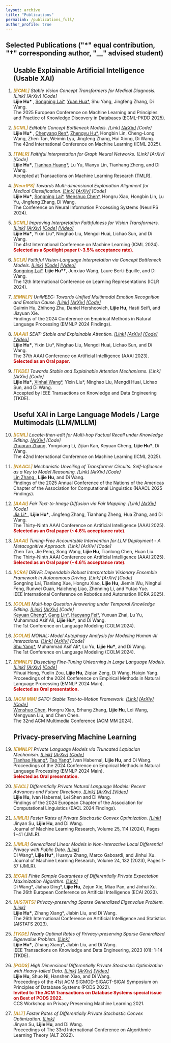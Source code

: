 ```yaml
---
layout: archive
title: "Publications"
permalink: /publications_full/
author_profile: true
---
```


## Selected Publications ("*" equal contribution, "†" corresponding author, "__" advised student)
<ol>
<h2>Usable Explainable Artificial Intelligence (Usable XAI)</h2>

<li><p><i><b style="color: #C89933">[ECML]</b> Stable Vision Concept Transformers for Medical Diagnosis. [Link] [ArXiv] [Code] </i><br>
<b>Lijie Hu* </b>, <u>Songning Lai*</u>, <u>Yuan Hua*</u>, Shu Yang, Jingfeng Zhang, Di Wang. <br>
The 2025 European Conference on Machine Learning and Principles and Practice of Knowledge Discovery in Databases (ECML-PKDD 2025). </p>

<li><p><i><b style="color: #C89933">[ICML]</b> Editable Concept Bottleneck Models. [Link] <a href="https://arxiv.org/abs/2405.15476" >[ArXiv]</a> [Code] </i><br>
<b>Lijie Hu* </b>, <u>Chenyang Ren*</u>, <u>Zhengyu Hu*</u>, Hongbin Lin, Cheng-Long Wang, Zhen Tan, Weimin Lyu, Jingfeng Zhang, Hui Xiong, Di Wang. <br>
The 42nd International Conference on Machine Learning (ICML 2025). </p>

<li><p><i><b style="color: #C89933">[TMLR]</b> Faithful Interpretation for Graph Neural Networks. [Link] [ArXiv] [Code]</i><br>
<b>Lijie Hu*</b>, <u>Tianhao Huang*</u>, Lu Yu, Wanyu Lin, Tianhang Zheng, and Di Wang.<br>
Accepted at Transactions on Machine Learning Research (TMLR).</p>

<li><p><i><b style="color: #C89933">[NeurIPS]</b> Towards Multi-dimensional Explanation Alignment for Medical Classification. <a href="https://openreview.net/pdf?id=3A5VgiH5Pw">[Link]</a> <a href="https://arxiv.org/abs/2410.21494">[ArXiv]</a> [Code] </i><br>
<b>Lijie Hu*</b>, <u>Songning Lai*</u>, <u>Wenshuo Chen*</u>, Hongru Xiao, Hongbin Lin, Lu Yu, Jingfeng Zhang, Di Wang. <br>
The Conference on Neural Information Processing Systems (NeurIPS 2024).</p>

<li><p><i><b style="color: #C89933">[ICML]</b> Improving Interpretation Faithfulness for Vision Transformers. <a href="https://openreview.net/pdf?id=YdwwWRX20q">[Link]</a> <a href="https://arxiv.org/abs/2311.17983">[ArXiv]</a> <a href="https://github.com/kaustpradalab/FViT">[Code]</a> <a href="https://www.youtube.com/watch?v=xn-ROyhsB6A">[Video]</a> </i><br>
<b>Lijie Hu*</b>, Yixin Liu*, Ninghao Liu, Mengdi Huai, Lichao Sun, and Di Wang. <br>
The 41st International Conference on Machine Learning (ICML 2024). <br>
<b style="color: #C00000">Selected as a Spotlight paper (~3.5% acceptance rate).</b></p>

<li><p><i><b style="color: #C89933">[ICLR]</b> Faithful Vision-Language Interpretation via Concept Bottleneck Models. <a href="https://openreview.net/pdf?id=rp0EdI8X4e">[Link]</a> <a href="https://github.com/kaustpradalab/FVLC">[Code]</a> <a href="https://iclr.cc/virtual/2024/poster/17682">[Video]</a> </i><br>
<u>Songning Lai*</u>, <b>Lijie Hu*†</b>, Junxiao Wang, Laure Berti-Equille, and Di Wang. <br>
The 12th International Conference on Learning Representations (ICLR 2024).</p>

<li><p><i><b style="color: #C89933">[EMNLP]</b> UniMEEC: Towards Unified Multimodal Emotion Recognition and Emotion Cause. <a href="https://aclanthology.org/2024.findings-emnlp.302/">[Link]</a> <a href="https://arxiv.org/pdf/2404.00403">[ArXiv]</a> <a href="https://github.com/LeMei/causal-unimeec">[Code]</a> </i><br>
Guimin Hu, Zhihong Zhu, Daniel Hershcovich, <b>Lijie Hu</b>, Hasti Seifi, and Jiayuan Xie.<br>
Findings of the 2024 Conference on Empirical Methods in Natural Language Processing (EMNLP 2024 Findings).</p>

<li><p><i><b style="color: #C89933">[AAAI]</b> SEAT: Stable and Explainable Attention. <a href="https://ojs.aaai.org/index.php/AAAI/article/view/26517">[Link]</a> <a href="https://arxiv.org/pdf/2211.13290.pdf">[ArXiv]</a> <a href="https://github.com/kaustpradalab/SEAT">[Code]</a> <a href="https://underline.io/events/380/sessions/14306/lecture/67934-seat-stable-and-explainable-attention?tab=Video">[Video]</a></i><br>
<b>Lijie Hu*</b>, Yixin Liu*, Ninghao Liu, Mengdi Huai, Lichao Sun, and Di Wang.<br>
The 37th AAAI Conference on Artificial Intelligence (AAAI 2023).<br>
<b style="color: #C00000">Selected as an Oral paper.</b></p>

<li><p><i><b style="color: #C89933">[TKDE]</b> Towards Stable and Explainable Attention Mechanisms. [Link] [ArXiv] [Code]</i><br>
<b>Lijie Hu*</b>, <u>Xinhai Wang*</u>, Yixin Liu*, Ninghao Liu, Mengdi Huai, Lichao Sun, and Di Wang.<br>
Accepted by IEEE Transactions on Knowledge and Data Engineering (TKDE).</p>

<h2>Useful XAI in Large Language Models / Large Multimodals (LLM/MLLM)</h2>

<li><p><i><b style="color: #C89933">[ICML]</b> Locate-then-edit for Multi-hop Factual Recall under Knowledge Editing. <a href="https://arxiv.org/abs/2410.06331">[ArXiv]</a> [Code] </i><br>
<u>Zhuoran Zhang</u>, Yongxiang Li, Zijian Kan, Keyuan Cheng, <b>Lijie Hu†</b>, Di Wang.<br>
The 42nd International Conference on Machine Learning (ICML 2025). </p>

<li><p><i><b style="color: #C89933">[NAACL]</b> Mechanistic Unveiling of Transformer Circuits: Self-Influence as a Key to Model Reasoning. [Link] [ArXiv] [Code] </i><br>
<u>Lin Zhang </u>, <b>Lijie Hu</b>, and Di Wang.<br>
Findings of the 2025 Annual Conference of the Nations of the Americas Chapter of the Association for Computational Linguistics (NAACL 2025 Findings).</p>

<li><p><i><b style="color: #C89933">[AAAI]</b> Fair Text-to-Image Diffusion via Fair Mapping. [Link] <a href="https://arxiv.org/abs/2311.17695" >[ArXiv]</a> [Code] </i><br>
<u>Jia Li* </u>, <b>Lijie Hu*</b>, Jingfeng Zhang, Tianhang Zheng, Hua Zhang, and Di Wang.<br>
The Thirty-Ninth AAAI Conference on Artificial Intelligence (AAAI 2025). <br>
<b style="color: #C00000">Selected as an Oral paper (~4.6% acceptance rate).</b></p>

<li><p><i><b style="color: #C89933">[AAAI]</b> Tuning-Free Accountable Intervention for LLM Deployment - A Metacognitive Approach. [Link] [ArXiv] [Code] </i><br>
Zhen Tan, Jie Peng, Song Wang, <b>Lijie Hu</b>, Tianlong Chen, Huan Liu.<br>
The Thirty-Ninth AAAI Conference on Artificial Intelligence (AAAI 2025). <br>
<b style="color: #C00000">Selected as an Oral paper (~4.6% acceptance rate).</b></p>

<li><p><i><b style="color: #C89933">[ICRA]</b> DRIVE: Dependable Robust Interpretable Visionary Ensemble Framework in Autonomous Driving. [Link] [ArXiv] [Code]</i><br>
Songning Lai, Tianlang Xue, Hongru Xiao, <b>Lijie Hu</b>, Jiemin Wu, Ninghui Feng, Runwei Guan, Haicheng Liao, Zhenning Li, and Yutao Yue.<br>
IEEE International Conference on Robotics and Automation (ICRA 2025).</p>

<li><p><i><b style="color: #C89933">[COLM]</b> Multi-hop Question Answering under Temporal Knowledge Editing. <a href="https://openreview.net/forum?id=Nd950RAcCW#discussion">[Link]</a> <a href="https://arxiv.org/abs/2404.00492">[ArXiv]</a> [Code]</i><br>
<u>Keyuan Cheng*</u>, <u>Gang Lin*</u>, <u>Haoyang Fei*</u>, Yuxuan Zhai, Lu Yu, Muhammad Asif Ali, <b>Lijie Hu†</b>, and Di Wang.<br>
The 1st Conference on Language Modeling (COLM 2024).</p>

<li><p><i><b style="color: #C89933">[COLM]</b> MONAL: Model Autophagy Analysis for Modeling Human-AI Interactions. <a href="https://openreview.net/forum?id=FX4fUThO9H#discussion">[Link]</a> <a href="https://arxiv.org/abs/2402.11271">[ArXiv]</a> [Code]</i><br>
<u>Shu Yang*</u>, Muhammad Asif Ali*, Lu Yu, <b>Lijie Hu†</b>, and Di Wang.<br>
The 1st Conference on Language Modeling (COLM 2024).</p>

<li><p><i><b style="color: #C89933">[EMNLP]</b> Dissecting Fine-Tuning Unlearning in Large Language Models. <a href="https://aclanthology.org/2024.emnlp-main.228/">[Link]</a> <a href="https://arxiv.org/pdf/2410.06606">[ArXiv]</a> <a href="https://github.com/yihuaihong/Dissecting-FT-Unlearning">[Code]</a></i><br>
Yihuai Hong, Yuelin Zou, <b>Lijie Hu</b>, Ziqian Zeng, Di Wang, Haiqin Yang.<br>
Proceedings of the 2024 Conference on Empirical Methods in Natural Language Processing (EMNLP 2024 Main).<br>
<b style="color: #C00000">Selected as Oral presentation.</b></p>

<li><p><i><b style="color: #C89933">[ACM MM]</b> SATO: Stable Text-to-Motion Framework. <a href="https://dl.acm.org/doi/10.1145/3664647.3681034">[Link]</a> <a href="https://arxiv.org/abs/2405.01461">[ArXiv]</a> <a href="https://github.com/sato-team/Stable-Text-to-motion-Framework">[Code]</a></i><br>
<u>Wenshuo Chen</u>, Hongru Xiao, Erhang Zhang, <b>Lijie Hu</b>, Lei Wang, Mengyuan Liu, and Chen Chen.<br>
The 32nd ACM Multimedia Conference (ACM MM 2024).</p>

<h2>Privacy-preserving Machine Learning</h2>

<li><p><i><b style="color: #C89933">[EMNLP]</b> Private Language Models via Truncated Laplacian Mechanism. <a href="Private Language Models via Truncated Laplacian Mechanism">[Link]</a> <a href="https://arxiv.org/abs/2410.08027">[ArXiv]</a> <a href="https://github.com/kaustpradalab/TrLap">[Code]</a></i><br>
<u>Tianhao Huang*</u>, <u>Tao Yang*</u>, Ivan Habernal, <b>Lijie Hu</b>, and Di Wang.<br>
Proceedings of the 2024 Conference on Empirical Methods in Natural Language Processing (EMNLP 2024 Main).<br>
<b style="color: #C00000">Selected as Oral presentation.</b></p>  

<li><p><i><b style="color: #C89933">[EACL]</b> Differentially Private Natural Language Models: Recent Advances and Future Directions. <a href="https://aclanthology.org/2024.findings-eacl.33/">[Link]</a> <a href="https://arxiv.org/pdf/2301.09112.pdf">[ArXiv]</a> <a href="https://underline.io/lecture/95587-differentially-private-natural-language-models-recent-advances-and-future-directions">[Video]</a></i><br>
<b>Lijie Hu</b>, Ivan Habernal, Lei Shen and Di Wang.<br>
Findings of the 2024 European Chapter of the Association for Computational Linguistics (EACL 2024 Findings). </p>

<li><p><i><b style="color: #C89933">[JMLR]</b> Faster Rates of Private Stochastic Convex Optimization. <a href="https://jmlr.org/papers/v25/22-0079.html">[Link]</a></i><br>
Jinyan Su, <b>Lijie Hu</b>, and Di Wang.<br>
Journal of Machine Learning Research, Volume 25, 114 (2024), Pages 1−41 (JMLR).</p>

<li><p><i><b style="color: #C89933">[JMLR]</b> Generalized Linear Models in Non-interactive Local Differential Privacy with Public Data. <a href="https://jmlr.org/papers/v24/21-0523.html">[Link]</a></i><br>
Di Wang*, <b>Lijie Hu*</b>, Huanyu Zhang, Marco Gaboardi, and Jinhui Xu.<br>
Journal of Machine Learning Research, Volume 24, 132 (2023), Pages 1-57 (JMLR).</p>

<li><p><i><b style="color: #C89933">[ECAI]</b> Finite Sample Guarantees of Differentially Private Expectation Maximization Algorithm. <a href="https://arxiv.org/abs/2010.13520">[Link]</a></i><br>
Di Wang*, Jiahao Ding*, <b>Lijie Hu</b>, Zejun Xie, Miao Pan, and Jinhui Xu.<br>
The 26th European Conference on Artificial Intelligence (ECAI 2023).</p>

<li><p><i><b style="color: #C89933">[AISTATS]</b> Privacy-preserving Sparse Generalized Eigenvalue Problem. <a href="https://proceedings.mlr.press/v206/hu23a/hu23a.pdf">[Link]</a></i><br>
<b>Lijie Hu*</b>, Zihang Xiang*, Jiabin Liu, and Di Wang.<br>
The 26th International Conference on Artificial Intelligence and Statistics (AISTATS 2023).</p>

<li><p><i><b style="color: #C89933">[TKDE]</b> Nearly Optimal Rates of Privacy-preserving Sparse Generalized Eigenvalue Problem. <a href="https://ieeexplore.ieee.org/stamp/stamp.jsp?tp=&arnumber=10314000">[Link]</a></i><br>
<b>Lijie Hu*</b>, Zihang Xiang*, Jiabin Liu, and Di Wang.<br>
IEEE Transactions on Knowledge and Data Engineering, 2023 (01): 1-14 (TKDE).</p>

<li><p><i><b style="color: #C89933">[PODS]</b> High Dimensional Differentially Private Stochastic Optimization with Heavy-tailed Data. <a href="https://dl.acm.org/doi/abs/10.1145/3517804.3524144">[Link]</a> <a href="https://arxiv.org/abs/2107.11136">[ArXiv]</a> <a href="https://dl.acm.org/doi/10.1145/3517804.3524144">[Video]</a></i><br>
<b>Lijie Hu</b>, Shuo Ni, Hanshen Xiao, and Di Wang.<br>
Proceedings of the 41st ACM SIGMOD-SIGACT-SIGAI Symposium on Principles of Database Systems (PODS 2022).<br>
<b style="color: #C00000">Invited to The ACM Transactions on Database Systems special issue on Best of PODS 2022.</b><br>
CCS Workshop on Privacy Preserving Machine Learning 2021.</p>

<li><p><i><b style="color: #C89933">[ALT]</b> Faster Rates of Differentially Private Stochastic Convex Optimization. <a href="https://proceedings.mlr.press/v167/su22a/su22a.pdf">[Link]</a></i><br>
Jinyan Su, <b>Lijie Hu</b>, and Di Wang.<br>
Proceedings of The 33rd International Conference on Algorithmic Learning Theory (ALT 2022).</p>
